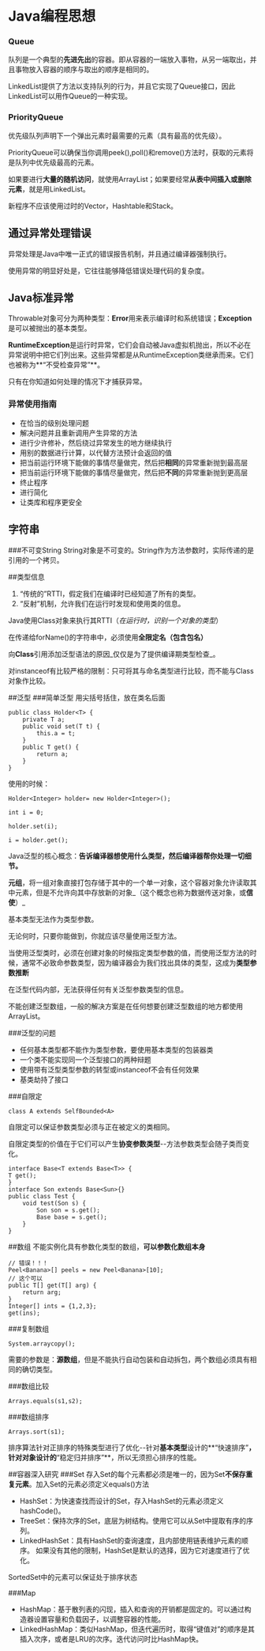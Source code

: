 # Java编程思想

### Queue

队列是一个典型的**先进先出**的容器。即从容器的一端放入事物，从另一端取出，并且事物放入容器的顺序与取出的顺序是相同的。

LinkedList提供了方法以支持队列的行为，并且它实现了Queue接口，因此LinkedList可以用作Queue的一种实现。

### PriorityQueue
优先级队列声明下一个弹出元素时最需要的元素（具有最高的优先级）。

PriorityQueue可以确保当你调用peek(),poll()和remove()方法时，获取的元素将是队列中优先级最高的元素。

如果要进行**大量的随机访问**，就使用ArrayList；如果要经常**从表中间插入或删除元素**，就是用LinkedList。

新程序不应该使用过时的Vector，Hashtable和Stack。

## 通过异常处理错误
异常处理是Java中唯一正式的错误报告机制，并且通过编译器强制执行。

使用异常的明显好处是，它往往能够降低错误处理代码的复杂度。

## Java标准异常
Throwable对象可分为两种类型：**Error**用来表示编译时和系统错误；**Exception**是可以被抛出的基本类型。

**RuntimeException**是运行时异常，它们会自动被Java虚拟机抛出，所以不必在异常说明中把它们列出来。这些异常都是从RuntimeException类继承而来。它们也被称为**“不受检查异常”**。

只有在你知道如何处理的情况下才捕获异常。

### 异常使用指南
* 在恰当的级别处理问题
* 解决问题并且重新调用产生异常的方法
* 进行少许修补，然后绕过异常发生的地方继续执行
* 用别的数据进行计算，以代替方法预计会返回的值
* 把当前运行环境下能做的事情尽量做完，然后把**相同**的异常重新抛到最高层
* 把当前运行环境下能做的事情尽量做完，然后把**不同**的异常重新抛到更高层
* 终止程序
* 进行简化
* 让类库和程序更安全

## 字符串
###不可变String
String对象是不可变的。String作为方法参数时，实际传递的是引用的一个拷贝。

##类型信息
1. “传统的”RTTI，假定我们在编译时已经知道了所有的类型。
2. “反射”机制，允许我们在运行时发现和使用类的信息。

Java使用Class对象来执行其RTTI（*在运行时，识别一个对象的类型*）

在传递给forName()的字符串中，必须使用**全限定名（包含包名）**

向**Class**引用添加泛型语法的原因_仅仅是为了提供编译期类型检查_。

对instanceof有比较严格的限制：只可将其与命名类型进行比较，而不能与Class对象作比较。

##泛型
###简单泛型
用尖括号括住，放在类名后面
```
public class Holder<T> {
    private T a;
    public void set(T t) {
        this.a = t;
    }
    public T get() {
        return a;
    }
}
```

使用的时候：
```
Holder<Integer> holder= new Holder<Integer>();

int i = 0;

holder.set(i);

i = holder.get();
```

Java泛型的核心概念：**告诉编译器想使用什么类型，然后编译器帮你处理一切细节。**

**元组**，将一组对象直接打包存储于其中的一个单一对象，这个容器对象允许读取其中元素，但是不允许向其中存放新的对象_（这个概念也称为数据传送对象，或**信使**）_

基本类型无法作为类型参数。

无论何时，只要你能做到，你就应该尽量使用泛型方法。

当使用泛型类时，必须在创建对象的时候指定类型参数的值，而使用泛型方法的时候，通常不必致命参数类型，因为编译器会为我们找出具体的类型，这成为**类型参数推断**

在泛型代码内部，无法获得任何有关泛型参数类型的信息。

不能创建泛型数组，一般的解决方案是在任何想要创建泛型数组的地方都使用ArrayList。

###泛型的问题
* 任何基本类型都不能作为类型参数，要使用基本类型的包装器类
* 一个类不能实现同一个泛型接口的两种辩题
* 使用带有泛型类型参数的转型或instanceof不会有任何效果
* 基类劫持了接口

###自限定
```
class A extends SelfBounded<A>
```

自限定可以保证参数类型必须与正在被定义的类相同。

自限定类型的价值在于它们可以产生**协变参数类型**--方法参数类型会随子类而变化。
```
interface Base<T extends Base<T>> {
T get();
}
interface Son extends Base<Sun>{}
public class Test {
    void test(Son s) {
        Son son = s.get();
        Base base = s.get();
    }
}
```

##数组
不能实例化具有参数化类型的数组，**可以参数化数组本身**
```
// 错误！！！
Peel<Banana>[] peels = new Peel<Banana>[10];
// 这个可以
public T[] get(T[] arg) {
    return arg;
} 
Integer[] ints = {1,2,3};
get(ins);
```

###复制数组
```
System.arraycopy();
```
需要的参数是：**源数组**，但是不能执行自动包装和自动拆包，两个数组必须具有相同的确切类型。

###数组比较
```
Arrays.equals(s1,s2);
```

###数组排序
```
Arrays.sort(s1);
```
排序算法针对正排序的特殊类型进行了优化--针对**基本类型**设计的**“快速排序”**，针对对象设计的**“稳定归并排序”**，所以无须担心排序的性能。

##容器深入研究
###Set
存入Set的每个元素都必须是唯一的，因为Set**不保存重复元素**。加入Set的元素必须定义equals()方法
* HashSet：为快速查找而设计的Set，存入HashSet的元素必须定义hashCode()。
* TreeSet：保持次序的Set，底层为树结构。使用它可以从Set中提取有序的序列。
* LinkedHashSet：具有HashSet的查询速度，且内部使用链表维护元素的顺序。
如果没有其他的限制，HashSet是默认的选择，因为它对速度进行了优化。

SortedSet中的元素可以保证处于排序状态

###Map
* HashMap：基于散列表的闪现，插入和查询的开销都是固定的。可以通过构造器设置容量和负载因子，以调整容器的性能。
* LinkedHashMap：类似HashMap，但迭代遍历时，取得“键值对”的顺序是其插入次序，或者是LRU的次序。迭代访问时比HashMap快。
